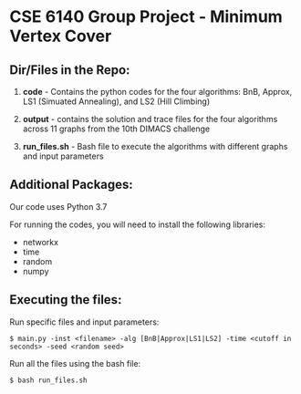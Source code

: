 # CSE 6140 Group Project - Minimum Vertex Cover

## Dir/Files in the Repo:

1. **code** - Contains the python codes for the four algorithms: BnB, Approx, LS1 (Simuated Annealing), and LS2 (Hill Climbing)

2. **output** - contains the solution and trace files for the four algorithms across 11 graphs from the 10th DIMACS challenge

3. **run_files.sh** - Bash file to execute the algorithms with different graphs and input parameters

## Additional Packages:

Our code uses Python 3.7

For running the codes, you will need to install the following libraries:
* networkx
* time
* random
* numpy

## Executing the files:

Run specific files and input parameters:
```
$ main.py -inst <filename> -alg [BnB|Approx|LS1|LS2] -time <cutoff in seconds> -seed <random seed>
```
Run all the files using the bash file:
```
$ bash run_files.sh
```
